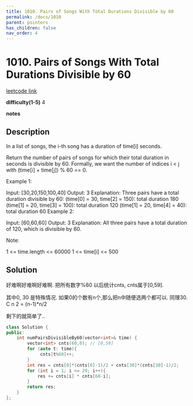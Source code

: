 ```yaml
---
title: 1010. Pairs of Songs With Total Durations Divisible by 60
permalink: /docs/1010
parent: pointers
has_children: false
nav_order: 4
---
```

# 1010. Pairs of Songs With Total Durations Divisible by 60
[leetcode link](https://leetcode.com/problems/pairs-of-songs-with-total-durations-divisible-by-60/)

**difficulty(1-5)** 
4

**notes**   


## Description
In a list of songs, the i-th song has a duration of time[i] seconds. 

Return the number of pairs of songs for which their total duration in seconds is divisible by 60.  Formally, we want the number of indices i < j with (time[i] + time[j]) % 60 == 0.

 

Example 1:

Input: [30,20,150,100,40]
Output: 3
Explanation: Three pairs have a total duration divisible by 60:
(time[0] = 30, time[2] = 150): total duration 180
(time[1] = 20, time[3] = 100): total duration 120
(time[1] = 20, time[4] = 40): total duration 60
Example 2:

Input: [60,60,60]
Output: 3
Explanation: All three pairs have a total duration of 120, which is divisible by 60.
 

Note:

1 <= time.length <= 60000
1 <= time[i] <= 500

## Solution
好难啊好难啊好难啊.
把所有数字%60 以后统计cnts, cnts属于[0,59]. 

其中0, 30 是特殊情况. 如果0的个数有n个,那么把n中随便选两个都可以. 同理30. C n 2 = (n-1)*n/2

剩下的就简单了..

```c++
class Solution {
public:
    int numPairsDivisibleBy60(vector<int>& time) {
        vector<int> cnts(60,0); // [0,59]
        for (auto t: time){
             cnts[t%60]++;
        }
        int res = cnts[0]*(cnts[0]-1)/2 + cnts[30]*(cnts[30]-1)/2;
        for (int i = 1; i <= 29; i++){
            res += cnts[i] * cnts[60-i];
        }
        return res;        
    }
};
```

<!-- 
Default label
{: .label }

Blue label
{: .label .label-blue }

Stable
{: .label .label-green }

New release
{: .label .label-purple }

Coming soon
{: .label .label-yellow }

Deprecated
{: .label .label-red } -->
